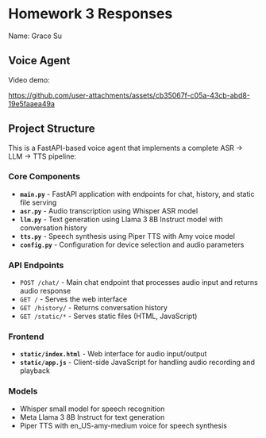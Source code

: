 # Homework 3 Responses

Name: Grace Su

## Voice Agent

Video demo:


https://github.com/user-attachments/assets/cb35067f-c05a-43cb-abd8-19e5faaea49a


## Project Structure

This is a FastAPI-based voice agent that implements a complete ASR → LLM → TTS pipeline:

### Core Components
- **`main.py`** - FastAPI application with endpoints for chat, history, and static file serving
- **`asr.py`** - Audio transcription using Whisper ASR model
- **`llm.py`** - Text generation using Llama 3 8B Instruct model with conversation history
- **`tts.py`** - Speech synthesis using Piper TTS with Amy voice model
- **`config.py`** - Configuration for device selection and audio parameters

### API Endpoints
- `POST /chat/` - Main chat endpoint that processes audio input and returns audio response
- `GET /` - Serves the web interface
- `GET /history/` - Returns conversation history
- `GET /static/*` - Serves static files (HTML, JavaScript)

### Frontend
- **`static/index.html`** - Web interface for audio input/output
- **`static/app.js`** - Client-side JavaScript for handling audio recording and playback

### Models
- Whisper small model for speech recognition
- Meta Llama 3 8B Instruct for text generation
- Piper TTS with en_US-amy-medium voice for speech synthesis

